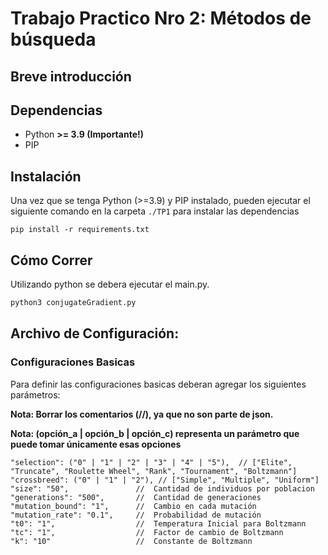 # Trabajo Practico Nro 2: Métodos de búsqueda

## Breve introducción ##

## Dependencias 

* Python **>= 3.9 (Importante!)**
* PIP

## Instalación
Una vez que se tenga Python (>=3.9) y PIP instalado, pueden ejecutar el siguiente comando en la carpeta `./TP1` para instalar las dependencias

```shell
pip install -r requirements.txt
```

## Cómo Correr
Utilizando python se debera ejecutar el main.py.
```bash
python3 conjugateGradient.py
```

## Archivo de Configuración:
### Configuraciones Basicas
Para definir las configuraciones basicas deberan agregar los siguientes parámetros:

**Nota: Borrar los comentarios (//), ya que no son parte de json.**

**Nota: (opción_a | opción_b | opción_c) representa un parámetro que puede tomar únicamente esas opciones**
```json5
"selection": ("0" | "1" | "2" | "3" | "4" | "5"),  // ["Elite", "Truncate", "Roulette Wheel", "Rank", "Tournament", "Boltzmann"]
"crossbreed": ("0" | "1" | "2"), // ["Simple", "Multiple", "Uniform"]
"size": "50",               //  Cantidad de individuos por poblacion
"generations": "500",       //  Cantidad de generaciones
"mutation_bound": "1",      //  Cambio en cada mutación
"mutation_rate": "0.1",     //  Probabilidad de mutación
"t0": "1",                  //  Temperatura Inicial para Boltzmann
"tc": "1",                  //  Factor de cambio de Boltzmann
"k": "10"                   //  Constante de Boltzmann

```